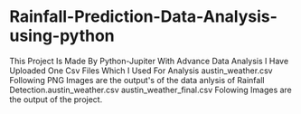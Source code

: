 # Rainfall-Prediction-Data-Analysis-using-python
This Project Is Made By Python-Jupiter With Advance Data Analysis I Have Uploaded One Csv Files Which I Used For Analysis austin_weather.csv Following PNG Images are the output's of the data anlysis of Rainfall Detection.austin_weather.csv austin_weather_final.csv Folowing Images are the output of the project.
